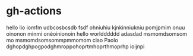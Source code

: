 # gh-actions

hello
lio
iomfm
udbcosbcsdb
fsdf
ohniuhiu
kjnkinniukniu
pomjpmim
onuu
oinonon
minmi
onèoinionoin
hello worldddddd
adasdad
msmomdsomsom
mo
msmomdsomsommpmmomom
ciao Paolo
dghopdghpogpodghmroppohoprtmhoprthmoprhp
ioijnpi
